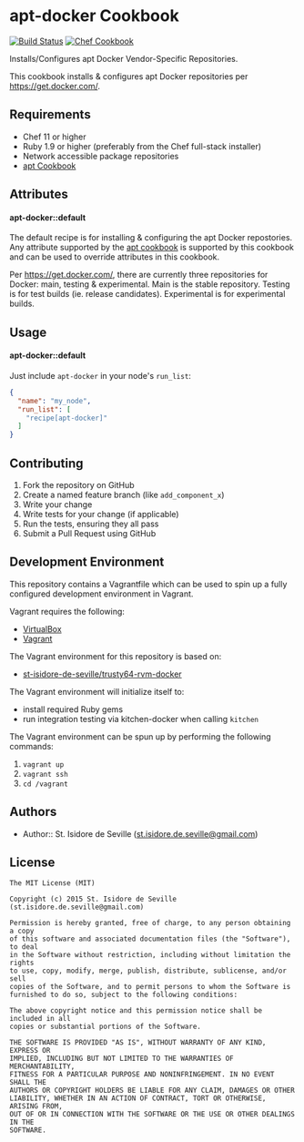 apt-docker Cookbook
====================
[![Build Status](https://travis-ci.org/st-isidore-de-seville/cookbook-apt-docker.svg?branch=master)](https://travis-ci.org/st-isidore-de-seville/cookbook-apt-docker)
[![Chef Cookbook](https://img.shields.io/cookbook/v/apt-docker.svg)](https://supermarket.chef.io/cookbooks/apt-docker)

Installs/Configures apt Docker Vendor-Specific Repositories.

This cookbook installs & configures apt Docker repositories per
https://get.docker.com/.

Requirements
------------
- Chef 11 or higher
- Ruby 1.9 or higher (preferably from the Chef full-stack installer)
- Network accessible package repositories
- [apt Cookbook](https://supermarket.chef.io/cookbooks/apt)

Attributes
----------
#### apt-docker::default
The default recipe is for installing & configuring the apt Docker repostories.
Any attribute supported by the [apt cookbook](https://github.com/chef-cookbooks/apt#parameters)
is supported by this cookbook and can be used to override attributes in this
cookbook.

Per https://get.docker.com/, there are currently three repositories for Docker:
main, testing & experimental.  Main is the stable repository.  Testing is for
test builds (ie. release candidates).  Experimental is for experimental builds.

Usage
-----
#### apt-docker::default
Just include `apt-docker` in your node's `run_list`:

```json
{
  "name": "my_node",
  "run_list": [
    "recipe[apt-docker]"
  ]
}
```

Contributing
------------
1. Fork the repository on GitHub
2. Create a named feature branch (like `add_component_x`)
3. Write your change
4. Write tests for your change (if applicable)
5. Run the tests, ensuring they all pass
6. Submit a Pull Request using GitHub

Development Environment
-------------------
This repository contains a Vagrantfile which can be used to spin up a
fully configured development environment in Vagrant.  

Vagrant requires the following:
- [VirtualBox](https://www.virtualbox.org/)
- [Vagrant](https://www.vagrantup.com/)

The Vagrant environment for this repository is based on:
- [st-isidore-de-seville/trusty64-rvm-docker](https://atlas.hashicorp.com/st-isidore-de-seville/boxes/trusty64-rvm-docker)

The Vagrant environment will initialize itself to:
- install required Ruby gems
- run integration testing via kitchen-docker when calling `kitchen`

The Vagrant environment can be spun up by performing the following commands:

1. `vagrant up`
2. `vagrant ssh`
3. `cd /vagrant`

Authors
-------------------
- Author:: St. Isidore de Seville (st.isidore.de.seville@gmail.com)

License
-------------------
```text
The MIT License (MIT)

Copyright (c) 2015 St. Isidore de Seville (st.isidore.de.seville@gmail.com)

Permission is hereby granted, free of charge, to any person obtaining a copy
of this software and associated documentation files (the "Software"), to deal
in the Software without restriction, including without limitation the rights
to use, copy, modify, merge, publish, distribute, sublicense, and/or sell
copies of the Software, and to permit persons to whom the Software is
furnished to do so, subject to the following conditions:

The above copyright notice and this permission notice shall be included in all
copies or substantial portions of the Software.

THE SOFTWARE IS PROVIDED "AS IS", WITHOUT WARRANTY OF ANY KIND, EXPRESS OR
IMPLIED, INCLUDING BUT NOT LIMITED TO THE WARRANTIES OF MERCHANTABILITY,
FITNESS FOR A PARTICULAR PURPOSE AND NONINFRINGEMENT. IN NO EVENT SHALL THE
AUTHORS OR COPYRIGHT HOLDERS BE LIABLE FOR ANY CLAIM, DAMAGES OR OTHER
LIABILITY, WHETHER IN AN ACTION OF CONTRACT, TORT OR OTHERWISE, ARISING FROM,
OUT OF OR IN CONNECTION WITH THE SOFTWARE OR THE USE OR OTHER DEALINGS IN THE
SOFTWARE.
```
